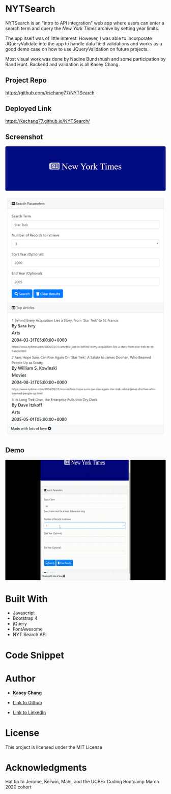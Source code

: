 # NYTSearch

NYTSearch is an "intro to API integration" web app where users can enter a search term and query the _New York Times_ archive by setting year limits. 

The app itself was of little interest. However, I was able to incorporate JQueryValidate into the app to handle data field validations and works as a good demo case on how to use JQueryValidation on future projects. 

Most visual work was done by Nadine Bundshush and some participation by Rand Hunt. Backend and validation is all Kasey Chang. 

## Project Repo

https://github.com/kschang77/NYTSearch

## Deployed Link

https://kschang77.github.io/NYTSearch/

## Screenshot

![screenshot with results](screenshot.png)

## Demo

![validation demo](validationdemo.gif)

# Built With

- Javascript
- Bootstrap 4
- jQuery
- FontAwesome
- NYT Search API

# Code Snippet

# Author

- **Kasey Chang**

- [Link to Github](https://kschang77.github.io)
- [Link to LinkedIn](https://www.linkedin.com/in/kasey-chang)

# License

This project is licensed under the MIT License

# Acknowledgments

Hat tip to Jerome, Kerwin, Mahi, and the UCBEx Coding Bootcamp March 2020 cohort
